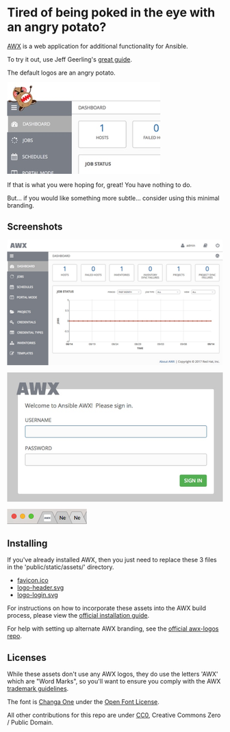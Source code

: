 # Tired of being poked in the eye with an angry potato?

[AWX](https://github.com/ansible/awx) is a web application for additional functionality for Ansible.

To try it out, use Jeff Geerling's [great guide](https://www.jeffgeerling.com/blog/2017/get-started-using-ansible-awx-open-source-tower-version-one-minute).

The default logos are an angry potato. 

![Angry Potato](./screenshots/angry-potato.jpg)

If that is what you were hoping for, great! You have nothing to do. 

But... if you would like something more subtle... consider using this minimal branding.


## Screenshots

![AWX Dashboard](./screenshots/awx-dashboard.jpg)

![AWX Login](./screenshots/awx-login.jpg)

![AWX Favicon](./screenshots/favicon-screenshot.jpg)


## Installing

If you've already installed AWX, then you just need to replace these 3 files in the 'public/static/assets/' directory.

- [favicon.ico](./awx/ui/client/assets/favicon.ico)
- [logo-header.svg](./awx/ui/client/assets/logo-header.svg)
- [logo-login.svg](./awx/ui/client/assets/logo-login.svg)

For instructions on how to incorporate these assets into the AWX build process, please view the [official installation guide](https://github.com/ansible/awx/blob/devel/INSTALL.md#awx-branding).

For help with setting up alternate AWX branding, see the [official awx-logos repo](https://github.com/ansible/awx-logos).


## Licenses

While these assets don't use any AWX logos, they do use the letters 'AWX' which are "Word Marks", so you'll want to ensure you comply with the AWX [trademark guidelines](https://github.com/ansible/awx-logos/blob/master/TRADEMARKS.md).

The font is [Changa One](https://fonts.google.com/specimen/Changa+One) under the [Open Font License](http://scripts.sil.org/cms/scripts/page.php?site_id=nrsi&id=OFL_web). 

All other contributions for this repo are under [CC0](https://en.wikipedia.org/wiki/Creative_Commons_license#Zero_.2F_public_domain), Creative Commons Zero / Public Domain.